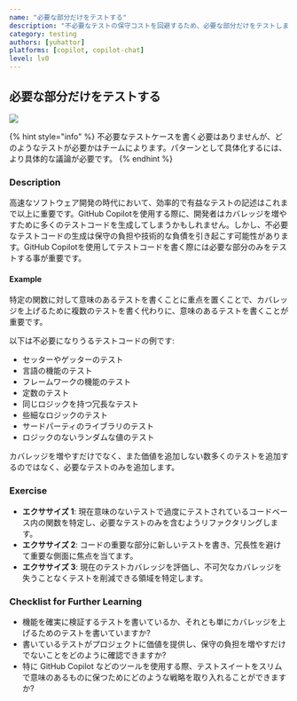 ```yaml
---
name: "必要な部分だけをテストする"
description: "不必要なテストの保守コストを回避するため、必要な部分だけをテストします。"
category: testing
authors: [yuhattor] 
platforms: [copilot, copilot-chat]
level: lv0
---
```


## 必要な部分だけをテストする

[<img src="https://img.shields.io/badge/Lv0-Pattern_Idea-blueviolet">](https://github.com/orgs/AI-Native-Development/projects/1/)

{% hint style="info" %}
不必要なテストケースを書く必要はありませんが、どのようなテストが必要かはチームによります。パターンとして具体化するには、より具体的な議論が必要です。
{% endhint %}

### Description

高速なソフトウェア開発の時代において、効率的で有益なテストの記述はこれまで以上に重要です。GitHub Copilotを使用する際に、開発者はカバレッジを増やすために多くのテストコードを生成してしまうかもしれません。しかし、不必要なテストコードの生成は保守の負担や技術的な負債を引き起こす可能性があります。GitHub Copilotを使用してテストコードを書く際には必要な部分のみをテストする事が重要です。

#### Example

特定の関数に対して意味のあるテストを書くことに重点を置くことで、カバレッジを上げるために複数のテストを書く代わりに、意味のあるテストを書くことが重要です。

以下は不必要になりうるテストコードの例です:

- セッターやゲッターのテスト
- 言語の機能のテスト
- フレームワークの機能のテスト
- 定数のテスト
- 同じロジックを持つ冗長なテスト
- 些細なロジックのテスト
- サードパーティのライブラリのテスト
- ロジックのないランダムな値のテスト

カバレッジを増やすだけでなく、また価値を追加しない数多くのテストを追加するのではなく、必要なテストのみを追加します。

### Exercise

- **エクササイズ 1**: 現在意味のないテストで過度にテストされているコードベース内の関数を特定し、必要なテストのみを含むようリファクタリングします。
- **エクササイズ 2**: コードの重要な部分に新しいテストを書き、冗長性を避けて重要な側面に焦点を当てます。
- **エクササイズ 3**: 現在のテストカバレッジを評価し、不可欠なカバレッジを失うことなくテストを削減できる領域を特定します。

### Checklist for Further Learning

- 機能を確実に検証するテストを書いているか、それとも単にカバレッジを上げるためのテストを書いていますか?
- 書いているテストがプロジェクトに価値を提供し、保守の負担を増やすだけでないことをどのように確認できますか?
- 特に GitHub Copilot などのツールを使用する際、テストスイートをスリムで意味のあるものに保つためにどのような戦略を取り入れることができますか?
